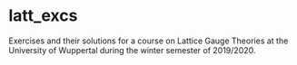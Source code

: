 # latt_excs

Exercises and their solutions for a course on Lattice Gauge Theories at the University of Wuppertal during the winter semester of 2019/2020.
